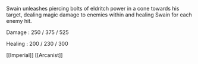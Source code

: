 Swain unleashes piercing bolts of eldritch power in a cone towards his target, dealing magic damage to enemies within and healing Swain for each enemy hit.

Damage : 250 / 375 / 525

Healing : 200 / 230 / 300

[[Imperial]]
[[Arcanist]]
